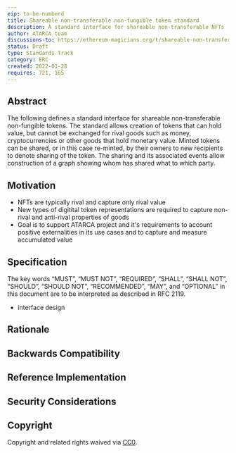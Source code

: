 ```yaml
---
eip: to-be-numberd
title: Shareable non-transferable non-fungible token standard
description: A standard interface for shareable non-transferable NFTs
author: ATARCA team
discussions-to: https://ethereum-magicians.org/t/shareable-non-transferrable-non-fungible-token-sntnft/8351
status: Draft
type: Standards Track
category: ERC
created: 2022-01-28
requires: 721, 165
---
```


## Abstract

The following defines a standard interface for shareable non-transferable non-fungible tokens. The standard allows creation of tokens that can hold value, but cannot be exchanged for rival goods such as money, cryptocurrencies or other goods that hold monetary value. Minted tokens can be shared, or in this case re-minted, by their owners to new recipients to denote sharing of the token. The sharing and its associated events allow construction of a graph showing whom has shared what to which party.

## Motivation

- NFTs are typically rival and capture only rival value
- New types of digitital token representations are required to capture non-rival and anti-rival properties of goods
- Goal is to support ATARCA project and it's requirements to account positive externalities in its use cases and to capture and measure accumulated value

## Specification

The key words “MUST”, “MUST NOT”, “REQUIRED”, “SHALL”, “SHALL NOT”, “SHOULD”, “SHOULD NOT”, “RECOMMENDED”, “MAY”, and “OPTIONAL” in this document are to be interpreted as described in RFC 2119.

- interface design


## Rationale

## Backwards Compatibility

## Reference Implementation

## Security Considerations

## Copyright

Copyright and related rights waived via [CC0](https://creativecommons.org/publicdomain/zero/1.0/).
